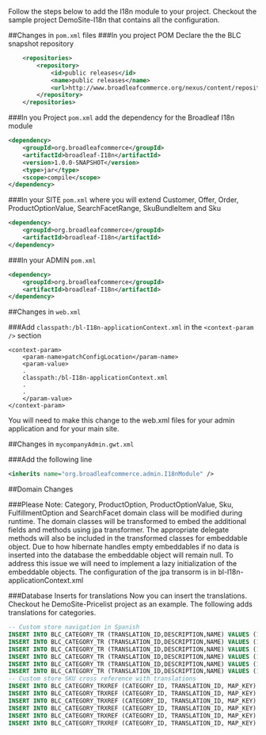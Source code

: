 Follow the steps below to add the I18n module to your project. Checkout the sample project DemoSite-I18n that contains all the configuration.

##Changes in `pom.xml` files 
###In you project POM Declare the the BLC snapshot repository

```xml
    <repositories>
        <repository>
            <id>public releases</id>
            <name>public releases</name>
            <url>http://www.broadleafcommerce.org/nexus/content/repositories/snapshots/</url>
        </repository>
    </repositories>
```
    
###In you Project `pom.xml` add the dependency for the Broadleaf I18n module

```xml
<dependency>
    <groupId>org.broadleafcommerce</groupId>
    <artifactId>broadleaf-I18n</artifactId>
    <version>1.0.0-SNAPSHOT</version>
    <type>jar</type>
    <scope>compile</scope>
</dependency>
```

###In your SITE `pom.xml` where you will extend  Customer, Offer, Order, ProductOptionValue, SearchFacetRange, SkuBundleItem and Sku

```xml
<dependency>
    <groupId>org.broadleafcommerce</groupId>
    <artifactId>broadleaf-I18n</artifactId>
</dependency>
```

###In your ADMIN `pom.xml`

```xml
<dependency>
    <groupId>org.broadleafcommerce</groupId>
    <artifactId>broadleaf-I18n</artifactId>
</dependency>
```

##Changes in `web.xml`

###Add `classpath:/bl-I18n-applicationContext.xml` in the `<context-param />` section

```
<context-param>
    <param-name>patchConfigLocation</param-name>
    <param-value>
    .
    classpath:/bl-I18n-applicationContext.xml
    .
    .
    </param-value>
</context-param>
```
You will need to make this change to the web.xml files for your admin application and for your main site.

##Changes in `mycompanyAdmin.gwt.xml`

###Add the following line

```xml
<inherits name="org.broadleafcommerce.admin.I18nModule" />
```

##Domain Changes

###Please Note:  Category, ProductOption, ProductOptionValue, Sku, FulfillmentOption and SearchFacet domain class will be modified during runtime.
The domain classes will be transformed to embed the additional fields and methods 
using jpa transformer.  The appropriate delegate methods will also be included 
in the transformed classes for embeddable object. Due to how hibernate handles 
empty embeddables if no data is inserted into the database the embeddable object 
will remain null. To address this issue we will need to implement a lazy 
initialization of the embeddable objects. The configuration of the jpa transorm 
is in bl-I18n-applicationContext.xml

###Database Inserts for translations
Now you can insert the translations. Checkout he DemoSite-Pricelist project as an example.  The following adds translations for categories.

```sql
-- Custom store navigation in Spanish
INSERT INTO BLC_CATEGORY_TR (TRANSLATION_ID,DESCRIPTION,NAME) VALUES (1001,'Inicio','Inicio');
INSERT INTO BLC_CATEGORY_TR (TRANSLATION_ID,DESCRIPTION,NAME) VALUES (1002,'Salsas Picantes','Salsas');
INSERT INTO BLC_CATEGORY_TR (TRANSLATION_ID,DESCRIPTION,NAME) VALUES (1003,'Mercanc&iacute;a','Mercanc&iacute;a');
INSERT INTO BLC_CATEGORY_TR (TRANSLATION_ID,DESCRIPTION,NAME) VALUES (1004,'Descuento','Descuento');
INSERT INTO BLC_CATEGORY_TR (TRANSLATION_ID,DESCRIPTION,NAME) VALUES (1005,'Iniciando con Salsas?','Nuevo a la Salsa?');
INSERT INTO BLC_CATEGORY_TR (TRANSLATION_ID,DESCRIPTION,NAME) VALUES (1006,'FAQ','FAQ');
-- Custom store SKU cross reference with translations
INSERT INTO BLC_CATEGORY_TRXREF (CATEGORY_ID, TRANSLATION_ID, MAP_KEY) VALUES (2001, 1001, 'es');
INSERT INTO BLC_CATEGORY_TRXREF (CATEGORY_ID, TRANSLATION_ID, MAP_KEY) VALUES (2002, 1002, 'es');
INSERT INTO BLC_CATEGORY_TRXREF (CATEGORY_ID, TRANSLATION_ID, MAP_KEY) VALUES (2003, 1003, 'es');
INSERT INTO BLC_CATEGORY_TRXREF (CATEGORY_ID, TRANSLATION_ID, MAP_KEY) VALUES (2004, 1004, 'es');
INSERT INTO BLC_CATEGORY_TRXREF (CATEGORY_ID, TRANSLATION_ID, MAP_KEY) VALUES (2005, 1005, 'es');
INSERT INTO BLC_CATEGORY_TRXREF (CATEGORY_ID, TRANSLATION_ID, MAP_KEY) VALUES (2006, 1006, 'es');
```
 




